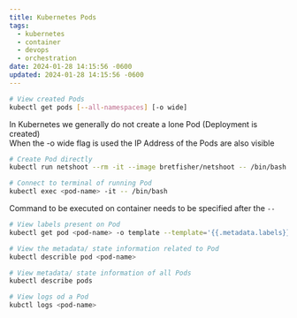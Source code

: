 ```yaml
---
title: Kubernetes Pods
tags:
  - kubernetes
  - container
  - devops
  - orchestration
date: 2024-01-28 14:15:56 -0600
updated: 2024-01-28 14:15:56 -0600
---
```


````bash
# View created Pods
kubectl get pods [--all-namespaces] [-o wide]
````

In Kubernetes we generally do not create a lone Pod (Deployment is created)  
When the -o wide flag is used the IP Address of the Pods are also visible

````bash
# Create Pod directly
kubectl run netshoot --rm -it --image bretfisher/netshoot -- /bin/bash

# Connect to terminal of running Pod
kubectl exec <pod-name> -it -- /bin/bash
````

Command to be executed on container needs to be specified after the `--`

````bash
# View labels present on Pod
kubectl get pod <pod-name> -o template --template='{{.metadata.labels}}'

# View the metadata/ state information related to Pod
kubectl describle pod <pod-name>

# View metadata/ state information of all Pods
kubectl describe pods

# View logs od a Pod
kubctl logs <pod-name>
````
